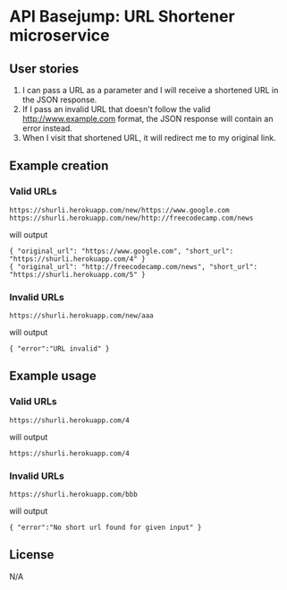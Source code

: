 # API Basejump: URL Shortener microservice

## User stories

1. I can pass a URL as a parameter and I will receive a shortened URL in the JSON response.
2. If I pass an invalid URL that doesn't follow the valid http://www.example.com format, the JSON response will contain an error instead.
3. When I visit that shortened URL, it will redirect me to my original link.

## Example creation

### Valid URLs
```
https://shurli.herokuapp.com/new/https://www.google.com 
https://shurli.herokuapp.com/new/http://freecodecamp.com/news
```

will output
```
{ "original_url": "https://www.google.com", "short_url": "https://shurli.herokuapp.com/4" }
{ "original_url": "http://freecodecamp.com/news", "short_url": "https://shurli.herokuapp.com/5" }
```

### Invalid URLs
```
https://shurli.herokuapp.com/new/aaa
```

will output
```
{ "error":"URL invalid" }
```

## Example usage

### Valid URLs
```
https://shurli.herokuapp.com/4
```

will output
```
https://shurli.herokuapp.com/4
```

### Invalid URLs
```
https://shurli.herokuapp.com/bbb
```

will output
```
{ "error":"No short url found for given input" }
```

## License

N/A